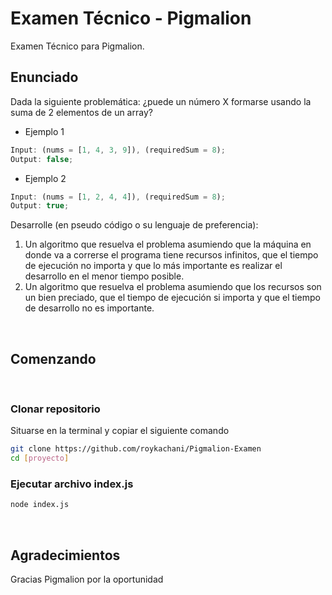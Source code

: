# Examen Técnico - Pigmalion

Examen Técnico para Pigmalion.

## Enunciado

Dada la siguiente problemática: ¿puede un número X formarse usando la suma de 2 elementos
de un array?

- Ejemplo 1

```js
Input: (nums = [1, 4, 3, 9]), (requiredSum = 8);
Output: false;
```

- Ejemplo 2

```js
Input: (nums = [1, 2, 4, 4]), (requiredSum = 8);
Output: true;
```

Desarrolle (en pseudo código o su lenguaje de preferencia):

1. Un algoritmo que resuelva el problema asumiendo que la máquina en donde va a correrse
   el programa tiene recursos infinitos, que el tiempo de ejecución no importa y que lo más
   importante es realizar el desarrollo en el menor tiempo posible.
2. Un algoritmo que resuelva el problema asumiendo que los recursos son un bien preciado,
   que el tiempo de ejecución si importa y que el tiempo de desarrollo no es importante.

</br>

## Comenzando

</br>

### Clonar repositorio

<p>Situarse en la terminal y copiar el siguiente comando</p>

```bash
git clone https://github.com/roykachani/Pigmalion-Examen
cd [proyecto]
```

### Ejecutar archivo index.js

```bash
node index.js
```

</br>

## Agradecimientos

<p>Gracias Pigmalion por la oportunidad</p>

